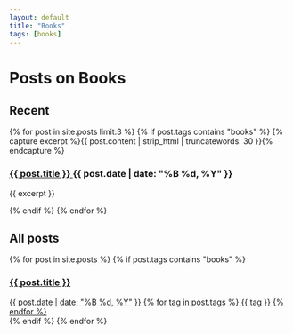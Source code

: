 ```yaml
---
layout: default
title: "Books"
tags: [books]
---
```


# Posts on Books

<section class="recent-posts">
    <h2>Recent</h2>
    <div>
        {% for post in site.posts limit:3 %}
            {% if post.tags contains "books" %}
            {% capture excerpt %}{{ post.content | strip_html | truncatewords: 30 }}{% endcapture %}
            <article>
                <h3 class="post-title">
                    <a href="{{ post.url }}">{{ post.title }} </a>
                    <span class="post-date">{{ post.date | date: "%B %d, %Y" }}</span>
                </h3>
                <p class="post-excerpt">{{ excerpt }}</p>
            </article>
            {% endif %}
        {% endfor %}
    </div>
</section>

<section class="Personal-posts">
    <h2>All posts</h2>
    <div class="post-cloud">
        {% for post in site.posts %}
            {% if post.tags contains "books" %}
            <a href="{{ post.url }}" class="post-preview-link">
                <article>
                    <h3 class="post-title">{{ post.title }}</h3>
                    <div class="post-meta">
                        <span class="post-date">{{ post.date | date: "%B %d, %Y" }}</span>
                        {% for tag in post.tags %}
                            <span class="post-tag">{{ tag }}</span>
                        {% endfor %}
                    </div>
                </article>
            </a>
            {% endif %}
        {% endfor %}
    </div>
</section>
